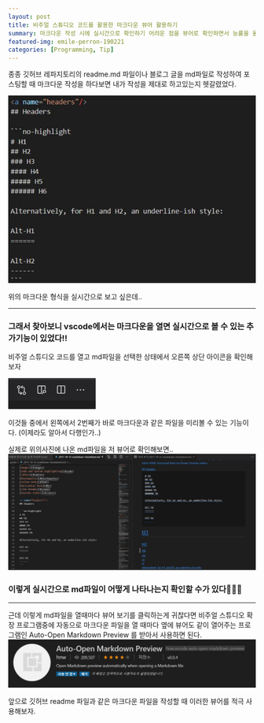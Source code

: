 ```yaml
---
layout: post
title: 비주얼 스튜디오 코드를 활용한 마크다운 뷰어 활용하기
summary: 마크다운 작성 시에 실시간으로 확인하기 어려운 점을 뷰어로 확인하면서 능률을 올려보자.
featured-img: emile-perron-190221
categories: [Programming, Tip]
---
```


종종 깃허브 레파지토리의 readme.md 파일이나 블로그 글을 md파일로 작성하여 포스팅할 때 마크다운 작성을 하다보면 내가 작성을 제대로 하고있는지 헷갈렸었다.

![capture](../assets/img/posts/2020-11-03/1.JPG)

위의 마크다운 형식을 실시간으로 보고 싶은데..

---

### 그래서 찾아보니 vscode에서는 마크다운을 열면 실시간으로 볼 수 있는 추가기능이 있었다!!

비주얼 스튜디오 코드를 열고 md파일을 선택한 상태에서 오른쪽 상단 아이콘을 확인해보자

![capture](../assets/img/posts/2020-11-03/2.JPG)

이것들 중에서 왼쪽에서 2번째가 바로 마크다운과 같은 파일을 미리볼 수 있는 기능이다. (이제라도 알아서 다행인가..)

실제로 위의사진에 나온 md파일을 저 뷰어로 확인해보면..
![capture](../assets/img/posts/2020-11-03/3.JPG)

### 이렇게 실시간으로 md파일이 어떻게 나타나는지 확인할 수가 있다🎉🎉🎉

---

근데 이렇게 md파일을 열때마다 뷰어 보기를 클릭하는게 귀찮다면
비주얼 스튜디오 확장 프로그램중에 자동으로 마크다운 파일을 열 때마다 옆에 뷰어도 같이 열어주는 프로그램인 Auto-Open Markdown Preview 를 받아서 사용하면 된다.
![capture](../assets/img/posts/2020-11-03/4.JPG)

앞으로 깃허브 readme 파일과 같은 마크다운 파일을 작성할 때 이러한 뷰어를 적극 사용해보자.
